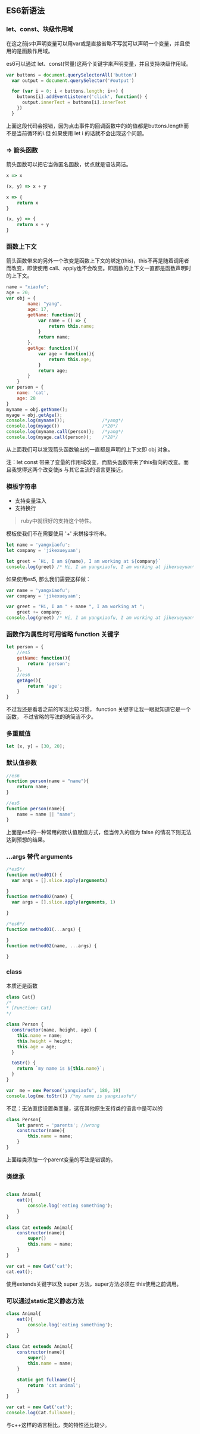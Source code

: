 ## ES6新语法

### let、const、块级作用域

在这之前js中声明变量可以用var或是直接省略不写就可以声明一个变量，并且使用的是函数作用域。

es6可以通过 let、const(常量)这两个关键字来声明变量，并且支持块级作用域。

```js
var buttons = document.querySelectorAll('button')
  var output = document.querySelector('#output')

  for (var i = 0; i < buttons.length; i++) {
    buttons[i].addEventListener('click', function() {
      output.innerText = buttons[i].innerText
    })
  }
```
上面这段代码会报错，因为点击事件的回调函数中的i的值都是buttons.length而不是当前循环的i.但
如果使用 let i 的话就不会出现这个问题。

### => 箭头函数

箭头函数可以把它当做匿名函数，优点就是语法简洁。

```js
x => x

(x, y) => x + y

x => {
	return x
}

(x, y) => {
	return x + y
}
```
### 函数上下文
箭头函数带来的另外一个改变是函数上下文的绑定(this)，this不再是随着调用者而改变，即使使用
call、apply也不会改变。即函数的上下文一直都是函数声明时的上下文。

```js
name = "xiaofu";
age = 20;
var obj = {
		name: "yang",
		age: 17,
		getName: function(){
			var name = () => {
				return this.name;
			}
			return name;
		},
		getAge: function(){
			var age = function(){
				return this.age;
			}
			return age;
		}
	}
var person = {
	name: 'cat',
	age: 28
}
myname = obj.getName();
myage = obj.getAge();
console.log(myname());				/*yang*/
console.log(myage())				/*20*/
console.log(myname.call(person));	/*yang*/
console.log(myage.call(person));	/*28*/
```
从上面我们可以发现箭头函数输出的一直都是声明的上下文即 obj 对象。

注：let const 带来了变量的作用域改变，而箭头函数带来了this指向的改变。而且我觉得这两个改变使js
与其它主流的语言更接近。

### 模板字符串

* 支持变量注入
* 支持换行

> ruby中就很好的支持这个特性。

模板使我们不在需要使用 '+' 来拼接字符串。

```js
let name = 'yangxiaofu';
let company = 'jikexueyuan';

let greet = `Hi, I am ${name}, I am working at ${company}`
console.log(greet) /* Hi, I am yangxiaofu, I am working at jikexueyuan*/
```  
如果使用es5, 那么我们需要这样做：
```js
var name = 'yangxiaofu';
var company = 'jikexueyuan';

var greet = "Hi, I am " + name ", I am working at ";
	greet += company;
console.log(greet) /* Hi, I am yangxiaofu, I am working at jikexueyuan*/
```

### 函数作为属性时可用省略 function 关键字

```js
let person = {
	//es5
	getName: function(){
		return 'person';
	},
	//es6
	getAge(){
		return 'age';
	}
}
```
不过我还是看着之前的写法比较习惯， function 关键字让我一眼就知道它是一个函数，
不过省略的写法的确简洁不少。

### 多重赋值

```js
let [x, y] = [30, 20];
```

### 默认值参数

```js
//es6
function person(name = "name"){
	return name;
}

//es5
function person(name){
	name = name || "name";
}
```
上面是es5的一种常用的默认值赋值方式，但当传入的值为 false 的情况下则无法达到预想的结果。

### ...args 替代 arguments

```js
/*es5*/
function method01() {
  var args = [].slice.apply(arguments)

}
function method02(name) {
  var args = [].slice.apply(arguments, 1)

}

/*es6*/
function method01(...args) {

}
function method02(name, ...args) {

}
```

### class

本质还是函数

```js
class Cat{}
/*
* [Function: Cat]
*/

class Person {
  constructor(name, height, age) {
    this.name = name;
    this.height = height;
    this.age = age;
  }

  toStr() {
    return `my name is ${this.name}`;
  }
}

var  me = new Person('yangxiaofu', 180, 19)
console.log(me.toStr()) /*my name is yangxiaofu*/
```
不足：无法直接设置类变量，这在其他原生支持类的语言中是可以的

```js
class Person{
	let parent = 'parents';	//wrong
	constructor(name){
		this.name = name;
	}
}
```
上面给类添加一个parent变量的写法是错误的。

### 类继承

```js

class Animal{
	eat(){
		console.log('eating something');
	}
}

class Cat extends Animal{
	constructor(name){
		super()
		this.name = name;
	}
}

var cat = new Cat('cat');
cat.eat();
```

使用extends关键字以及 super 方法，super方法必须在 this使用之前调用。

### 可以通过static定义静态方法

```js
class Animal{
	eat(){
		console.log('eating something');
	}
}

class Cat extends Animal{
	constructor(name){
		super()
		this.name = name;
	}

	static get fullname(){
		return 'cat animal';
	}
}

var cat = new Cat('cat');
console.log(Cat.fullname);
```

与c++这样的语言相比，类的特性还比较少。



